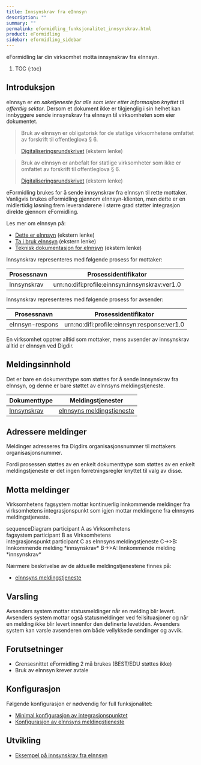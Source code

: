 ```yaml
---
title: Innsynskrav fra eInnsyn
description: ""
summary: ""
permalink: eformidling_funksjonalitet_innsynskrav.html
product: eFormidling
sidebar: eformidling_sidebar
---
```


eFormidling lar din virksomhet motta innsynskrav fra eInnsyn.

1. TOC
{:toc}

## Introduksjon

eInnsyn er _en søketjeneste for alle som leter etter informasjon knyttet til offentlig sektor_. Dersom et dokument ikke
er tilgjenglig i sin helhet kan innbyggere sende innsynskrav fra eInnsyn til virksomheten som eier dokumentet.

> Bruk av eInnsyn er obligatorisk for de statlige virksomhetene omfattet av forskrift til offentleglova § 6.
>
> [Digitaliseringsrundskrivet](https://www.regjeringen.no/no/dokumenter/digitaliseringsrundskrivet/id2895185/) (ekstern lenke)

> Bruk av eInnsyn er anbefalt for statlige virksomheter som ikke er omfattet av forskrift til offentleglova § 6.
>
> [Digitaliseringsrundskrivet](https://www.regjeringen.no/no/dokumenter/digitaliseringsrundskrivet/id2895185/) (ekstern lenke)

eFormidling brukes for å sende innsynskrav fra eInnsyn til rette mottaker. Vanligvis brukes eFormidling gjennom
eInnsyn-klienten, men dette er en midlertidig løsning frem leverandørene i større grad støtter integrasjon direkte
gjennom eFormidling.

Les mer om eInnsyn på:

- [Dette er eInnsyn](https://samarbeid.digdir.no/einnsyn/dette-er-einnsyn/81) (ekstern lenke)
- [Ta i bruk eInnsyn](https://samarbeid.digdir.no/einnsyn/ta-i-bruk-einnsyn/99) (ekstern lenke)
- [Teknisk dokumentasjon for eInnsyn](https://docs.digdir.no/einnsyn_index.html) (ekstern lenke)

Innsynskrav representeres med følgende prosess for mottaker:

| **Prosessnavn** | **Prosessidentifikator**                       |
| --------------- | ---------------------------------------------- |
| Innsynskrav     | urn:no:difi:profile:einnsyn:innsynskrav:ver1.0 |

Innsynskrav representeres med følgende prosess for avsender:

| **Prosessnavn** | **Prosessidentifikator**                     |
| --------------- | -------------------------------------------- |
| eInnsyn-respons  | urn:no:difi:profile:einnsyn:response:ver1.0 |

En virksomhet opptrer alltid som mottaker, mens avsender av innsynskrav alltid er eInnsyn ved Digdir.

## Meldingsinnhold

Det er bare en dokumenttype som støttes for å sende innsynskrav fra eInnsyn, og denne er bare støttet av eInnsyns
meldingstjeneste.

| **Dokumenttype**                                                   | **Meldingstjenester**                                                             |
| ------------------------------------------------------------------ | --------------------------------------------------------------------------------- |
| [Innsynskrav](eformidling_utvikling_dokumenttype_innsynskrav.html) | [eInnsyns meldingstjeneste](eformidling_utvikling_einnsyns_meldingstjeneste.html) |

## Adressere meldinger

Meldinger adresseres fra Digdirs organisasjonsnummer til mottakers organisasjonsnummer.

Fordi prosessen støttes av en enkelt dokumenttype som støttes av en enkelt meldingstjeneste er det ingen
forretningsregler knyttet til valg av disse.

## Motta meldinger

Virksomhetens fagsystem mottar kontinuerlig innkommende meldinger fra virksomhetens integrasjonspunkt som igjen mottar
meldingene fra eInnsyns meldingstjeneste.

<div class="mermaid">
sequenceDiagram
participant A as Virksomhetens<br>fagsystem
participant B as Virksomhetens<br>integrasjonspunkt
participant C as eInnsyns meldingstjeneste
C->>B: Innkommende melding *innsynskrav*
B->>A: Innkommende melding *innsynskrav*
</div>

Nærmere beskrivelse av de aktuelle meldingstjenestene finnes på:
- [eInnsyns meldingstjeneste](eformidling_utvikling_einnsyns_meldingstjeneste.html)

## Varsling

Avsenders system mottar statusmeldinger når en melding blir levert. Avsenders system mottar også statusmeldinger ved
feilsituasjoner og når en melding ikke blir levert innenfor den definerte levetiden. Avsenders system kan varsle
avsenderen om både vellykkede sendinger og avvik.

## Forutsetninger

- Grensesnittet eFormidling 2 må brukes (BEST/EDU støttes ikke)
- Bruk av eInnsyn krever avtale

## Konfigurasjon

Følgende konfigurasjon er nødvendig for full funksjonalitet:

- [Minimal konfigurasjon av integrasjonspunktet](eformidling_konfigurasjon_minimal.html)
- [Konfigurasjon av eInnsyns meldingstjeneste](eformidling_konfigurasjon_einnsyns_meldingtjeneste.html)

## Utvikling

- [Eksempel på innsynskrav fra eInnsyn](eformidling_utvikling_eksempel_innsynskrav.html)

